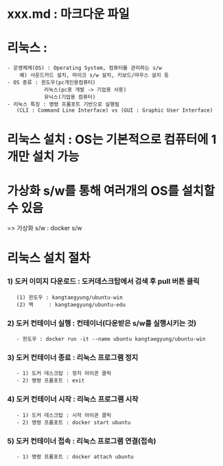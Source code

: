 # xxx.md : 마크다운 파일
# 리눅스 : 
    - 운영체제(OS) : Operating System, 컴퓨터를 관리하는 s/w
        예) 사운드카드 설치, 마이크 s/w 설치, 키보드/마우스 설치 등
    - OS 종류 : 윈도우(pc개인용컴퓨터)
                리눅스(pc용 개발 -> 기업용 사용)
                유닉스(기업용 컴퓨터)
    - 리눅스 특징 : 명령 프롬포트 기반으로 실행됨
       (CLI : Command Line Interface) vs (GUI : Graphic User Interface)
# 리눅스 설치 : OS는 기본적으로 컴퓨터에 1개만 설치 가능
#  가상화 s/w를 통해 여러개의 OS를 설치할 수 있음
   => 가상화 s/w : docker s/w

# 리눅스 설치 절차
### 1) 도커 이미지 다운로드 : 도커데스크탑에서 검색 후 pull 버튼 클릭
       (1) 윈도우 : kangtaegyung/ubuntu-win
       (2) 맥     : kangtaegyung/ubuntu-edu

### 2) 도커 컨테이너 실행 : 컨테이너(다운받은 s/w를 실행시키는 것)
       - 윈도우 : docker run -it --name ubuntu kangtaegyung/ubuntu-win
### 3) 도커 컨테이너 종료 : 리눅스 프로그램 정지
       - 1) 도커 데스크탑 : 정지 아이콘 클릭
       - 2) 명령 프롬포트 : exit
### 4) 도커 컨테이너 시작 : 리눅스 프로그램 시작
       - 1) 도커 데스크탑 : 시작 아이콘 클릭
       - 2) 명령 프롬포트 : docker start ubuntu
### 5) 도커 컨테이너 접속 : 리눅스 프로그램 연결(접속)
       - 1) 명령 프롬포트 : docker attach ubuntu
